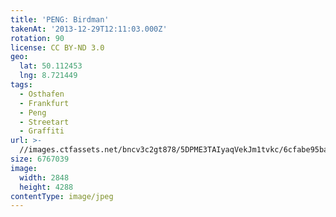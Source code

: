```yaml
---
title: 'PENG: Birdman'
takenAt: '2013-12-29T12:11:03.000Z'
rotation: 90
license: CC BY-ND 3.0
geo:
  lat: 50.112453
  lng: 8.721449
tags:
  - Osthafen
  - Frankfurt
  - Peng
  - Streetart
  - Graffiti
url: >-
  //images.ctfassets.net/bncv3c2gt878/5DPME3TAIyaqVekJm1tvkc/6cfabe95ba9e3508552d8affdc8f2f1b/peng-birdman_11625187315_o
size: 6767039
image:
  width: 2848
  height: 4288
contentType: image/jpeg
---
```


